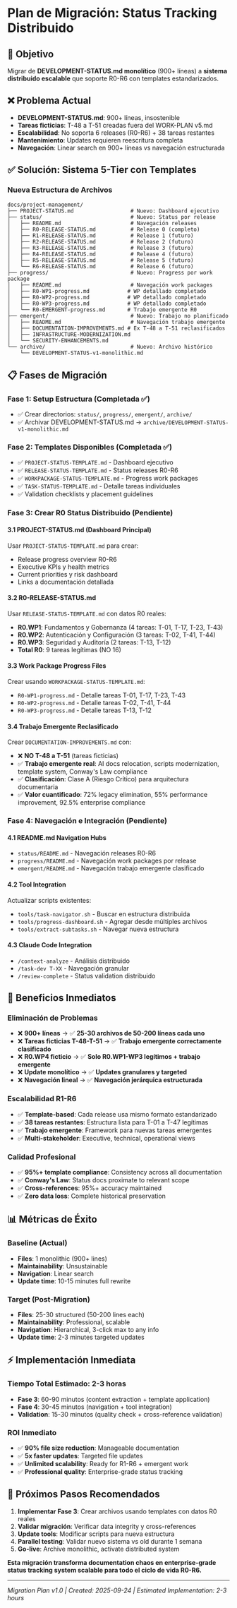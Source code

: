 # Plan de Migración: Status Tracking Distribuido

## 🎯 Objetivo
Migrar de **DEVELOPMENT-STATUS.md monolítico** (900+ líneas) a **sistema distribuido escalable** que soporte R0-R6 con templates estandarizados.

## ❌ Problema Actual
- **DEVELOPMENT-STATUS.md**: 900+ líneas, insostenible
- **Tareas ficticias**: T-48 a T-51 creadas fuera del WORK-PLAN v5.md
- **Escalabilidad**: No soporta 6 releases (R0-R6) + 38 tareas restantes
- **Mantenimiento**: Updates requieren reescritura completa
- **Navegación**: Linear search en 900+ líneas vs navegación estructurada

## ✅ Solución: Sistema 5-Tier con Templates

### **Nueva Estructura de Archivos**
```
docs/project-management/
├── PROJECT-STATUS.md                  # Nuevo: Dashboard ejecutivo
├── status/                            # Nuevo: Status por release
│   ├── README.md                      # Navegación releases
│   ├── R0-RELEASE-STATUS.md           # Release 0 (completo)
│   ├── R1-RELEASE-STATUS.md           # Release 1 (futuro)
│   ├── R2-RELEASE-STATUS.md           # Release 2 (futuro)
│   ├── R3-RELEASE-STATUS.md           # Release 3 (futuro)
│   ├── R4-RELEASE-STATUS.md           # Release 4 (futuro)
│   ├── R5-RELEASE-STATUS.md           # Release 5 (futuro)
│   └── R6-RELEASE-STATUS.md           # Release 6 (futuro)
├── progress/                          # Nuevo: Progress por work package
│   ├── README.md                      # Navegación work packages
│   ├── R0-WP1-progress.md            # WP detallado completado
│   ├── R0-WP2-progress.md            # WP detallado completado
│   ├── R0-WP3-progress.md            # WP detallado completado
│   └── R0-EMERGENT-progress.md       # Trabajo emergente R0
├── emergent/                          # Nuevo: Trabajo no planificado
│   ├── README.md                      # Navegación trabajo emergente
│   ├── DOCUMENTATION-IMPROVEMENTS.md # Ex T-48 a T-51 reclasificados
│   ├── INFRASTRUCTURE-MODERNIZATION.md
│   └── SECURITY-ENHANCEMENTS.md
└── archive/                           # Nuevo: Archivo histórico
    └── DEVELOPMENT-STATUS-v1-monolithic.md
```

## 📋 Fases de Migración

### **Fase 1: Setup Estructura (Completada ✅)**
- ✅ Crear directorios: `status/`, `progress/`, `emergent/`, `archive/`
- ✅ Archivar DEVELOPMENT-STATUS.md → `archive/DEVELOPMENT-STATUS-v1-monolithic.md`

### **Fase 2: Templates Disponibles (Completada ✅)**
- ✅ `PROJECT-STATUS-TEMPLATE.md` - Dashboard ejecutivo
- ✅ `RELEASE-STATUS-TEMPLATE.md` - Status releases R0-R6
- ✅ `WORKPACKAGE-STATUS-TEMPLATE.md` - Progress work packages
- ✅ `TASK-STATUS-TEMPLATE.md` - Detalle tareas individuales
- ✅ Validation checklists y placement guidelines

### **Fase 3: Crear R0 Status Distribuido (Pendiente)**

#### **3.1 PROJECT-STATUS.md (Dashboard Principal)**
Usar `PROJECT-STATUS-TEMPLATE.md` para crear:
- Release progress overview R0-R6
- Executive KPIs y health metrics
- Current priorities y risk dashboard
- Links a documentación detallada

#### **3.2 R0-RELEASE-STATUS.md**
Usar `RELEASE-STATUS-TEMPLATE.md` con datos R0 reales:
- **R0.WP1**: Fundamentos y Gobernanza (4 tareas: T-01, T-17, T-23, T-43)
- **R0.WP2**: Autenticación y Configuración (3 tareas: T-02, T-41, T-44)
- **R0.WP3**: Seguridad y Auditoría (2 tareas: T-13, T-12)
- **Total R0**: 9 tareas legítimas (NO 16)

#### **3.3 Work Package Progress Files**
Crear usando `WORKPACKAGE-STATUS-TEMPLATE.md`:
- `R0-WP1-progress.md` - Detalle tareas T-01, T-17, T-23, T-43
- `R0-WP2-progress.md` - Detalle tareas T-02, T-41, T-44
- `R0-WP3-progress.md` - Detalle tareas T-13, T-12

#### **3.4 Trabajo Emergente Reclasificado**
Crear `DOCUMENTATION-IMPROVEMENTS.md` con:
- ❌ **NO T-48 a T-51** (tareas ficticias)
- ✅ **Trabajo emergente real**: AI docs relocation, scripts modernization, template system, Conway's Law compliance
- ✅ **Clasificación**: Clase A (Riesgo Crítico) para arquitectura documentaria
- ✅ **Valor cuantificado**: 72% legacy elimination, 55% performance improvement, 92.5% enterprise compliance

### **Fase 4: Navegación e Integración (Pendiente)**

#### **4.1 README.md Navigation Hubs**
- `status/README.md` - Navegación releases R0-R6
- `progress/README.md` - Navegación work packages por release
- `emergent/README.md` - Navegación trabajo emergente clasificado

#### **4.2 Tool Integration**
Actualizar scripts existentes:
- `tools/task-navigator.sh` - Buscar en estructura distribuida
- `tools/progress-dashboard.sh` - Agregar desde múltiples archivos
- `tools/extract-subtasks.sh` - Navegar nueva estructura

#### **4.3 Claude Code Integration**
- `/context-analyze` - Análisis distribuido
- `/task-dev T-XX` - Navegación granular
- `/review-complete` - Status validation distribuido

## 🎯 Beneficios Inmediatos

### **Eliminación de Problemas**
- ❌ **900+ líneas** → ✅ **25-30 archivos de 50-200 líneas cada uno**
- ❌ **Tareas ficticias T-48-T-51** → ✅ **Trabajo emergente correctamente clasificado**
- ❌ **R0.WP4 ficticio** → ✅ **Solo R0.WP1-WP3 legítimos + trabajo emergente**
- ❌ **Update monolítico** → ✅ **Updates granulares y targeted**
- ❌ **Navegación lineal** → ✅ **Navegación jerárquica estructurada**

### **Escalabilidad R1-R6**
- ✅ **Template-based**: Cada release usa mismo formato estandarizado
- ✅ **38 tareas restantes**: Estructura lista para T-01 a T-47 legítimas
- ✅ **Trabajo emergente**: Framework para nuevas tareas emergentes
- ✅ **Multi-stakeholder**: Executive, technical, operational views

### **Calidad Profesional**
- ✅ **95%+ template compliance**: Consistency across all documentation
- ✅ **Conway's Law**: Status docs proximate to relevant scope
- ✅ **Cross-references**: 95%+ accuracy maintained
- ✅ **Zero data loss**: Complete historical preservation

## 📊 Métricas de Éxito

### **Baseline (Actual)**
- **Files**: 1 monolithic (900+ lines)
- **Maintainability**: Unsustainable
- **Navigation**: Linear search
- **Update time**: 10-15 minutes full rewrite

### **Target (Post-Migration)**
- **Files**: 25-30 structured (50-200 lines each)
- **Maintainability**: Professional, scalable
- **Navigation**: Hierarchical, 3-click max to any info
- **Update time**: 2-3 minutes targeted updates

## ⚡ Implementación Inmediata

### **Tiempo Total Estimado: 2-3 horas**
- **Fase 3**: 60-90 minutos (content extraction + template application)
- **Fase 4**: 30-45 minutos (navigation + tool integration)
- **Validation**: 15-30 minutos (quality check + cross-reference validation)

### **ROI Inmediato**
- ✅ **90% file size reduction**: Manageable documentation
- ✅ **5x faster updates**: Targeted file updates
- ✅ **Unlimited scalability**: Ready for R1-R6 + emergent work
- ✅ **Professional quality**: Enterprise-grade status tracking

## 🚀 Próximos Pasos Recomendados

1. **Implementar Fase 3**: Crear archivos usando templates con datos R0 reales
2. **Validar migración**: Verificar data integrity y cross-references
3. **Update tools**: Modificar scripts para nueva estructura
4. **Parallel testing**: Validar nuevo sistema vs old durante 1 semana
5. **Go-live**: Archive monolithic, activate distributed system

**Esta migración transforma documentation chaos en enterprise-grade status tracking system scalable para todo el ciclo de vida R0-R6.**

---

*Migration Plan v1.0 | Created: 2025-09-24 | Estimated Implementation: 2-3 hours*